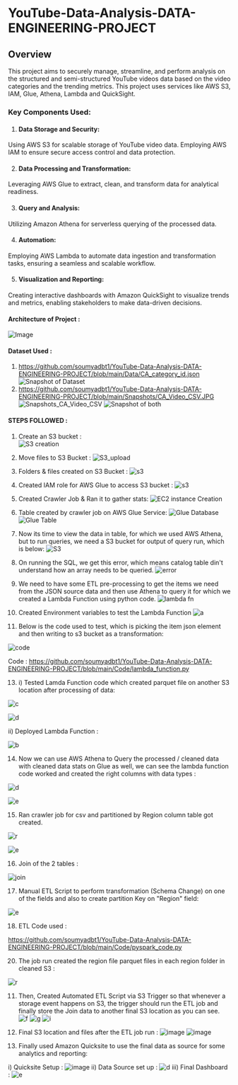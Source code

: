 # YouTube-Data-Analysis-DATA-ENGINEERING-PROJECT

## Overview
This project aims to securely manage, streamline, and perform analysis on the structured and semi-structured YouTube videos data based on the video categories and the trending metrics.
This project uses services like AWS S3, IAM, Glue, Athena, Lambda and QuickSight.

### Key Components Used:

1. #### Data Storage and Security:
Using AWS S3 for scalable storage of YouTube video data.
Employing AWS IAM to ensure secure access control and data protection.

2. #### Data Processing and Transformation:
Leveraging AWS Glue to extract, clean, and transform data for analytical readiness.

3. #### Query and Analysis:
Utilizing Amazon Athena for serverless querying of the processed data.

4. #### Automation:
Employing AWS Lambda to automate data ingestion and transformation tasks, ensuring a seamless and scalable workflow.

5. #### Visualization and Reporting:
Creating interactive dashboards with Amazon QuickSight to visualize trends and metrics, enabling stakeholders to make data-driven decisions.

#### Architecture of Project : 
![Image](https://github.com/soumyadbt1/YouTube-Data-Analysis-DATA-ENGINEERING-PROJECT/blob/main/Snapshots/architecture.jpeg)

#### Dataset Used : 
1. https://github.com/soumyadbt1/YouTube-Data-Analysis-DATA-ENGINEERING-PROJECT/blob/main/Data/CA_category_id.json
![Snapshot of Dataset](https://github.com/soumyadbt1/YouTube-Data-Analysis-DATA-ENGINEERING-PROJECT/blob/main/Snapshots/DataSet.JPG)
2. https://github.com/soumyadbt1/YouTube-Data-Analysis-DATA-ENGINEERING-PROJECT/blob/main/Snapshots/CA_Video_CSV.JPG
![Snapshots_CA_Video_CSV](https://github.com/soumyadbt1/YouTube-Data-Analysis-DATA-ENGINEERING-PROJECT/blob/main/Snapshots/CA_Video_CSV.JPG)
![Snapshot of both](https://github.com/soumyadbt1/YouTube-Data-Analysis-DATA-ENGINEERING-PROJECT/blob/main/Snapshots/dataset_both.JPG)

#### STEPS FOLLOWED : 

1) Create an S3 bucket :   
 ![S3 creation](https://github.com/soumyadbt1/YouTube-Data-Analysis-DATA-ENGINEERING-PROJECT/blob/main/Snapshots/S3%20Created.JPG)

2) Move files to S3 Bucket :
 ![S3_upload](https://github.com/soumyadbt1/YouTube-Data-Analysis-DATA-ENGINEERING-PROJECT/blob/main/Snapshots/moving%20files%20to%20S3.JPG)

3) Folders & files created on S3 Bucket :
 ![s3](https://github.com/soumyadbt1/YouTube-Data-Analysis-DATA-ENGINEERING-PROJECT/blob/main/Snapshots/folders%20created%20in%20s3.JPG)

4) Created IAM role for AWS Glue to access S3 bucket :
 ![s3](https://github.com/soumyadbt1/YouTube-Data-Analysis-DATA-ENGINEERING-PROJECT/blob/main/Snapshots/glue%20s3%20access%20role.JPG)

5) Created Crawler Job & Ran it to gather stats:
 ![EC2 instance Creation](https://github.com/soumyadbt1/YouTube-Data-Analysis-DATA-ENGINEERING-PROJECT/blob/main/Snapshots/crawler%20running.JPG)

7) Table created by crawler job on AWS Glue Service:
![Glue Database](https://github.com/soumyadbt1/YouTube-Data-Analysis-DATA-ENGINEERING-PROJECT/blob/main/Snapshots/tables%20added%20by%20crawler%20on%20catalog%20databse.JPG)
![Glue Table](https://github.com/soumyadbt1/YouTube-Data-Analysis-DATA-ENGINEERING-PROJECT/blob/main/Snapshots/Table%20created%20by%20Crawler%20Job%201.JPG)

8) Now its time to view the data in table, for which we used AWS Athena, but to run queries, we need a S3 bucket for output of query run, which is below:
![S3](https://github.com/soumyadbt1/YouTube-Data-Analysis-DATA-ENGINEERING-PROJECT/blob/main/Snapshots/S3%20bucket%20to%20run%20athena%20query%20output.JPG)

9) On running the SQL, we get this error, which means catalog table din't understand how an array needs to be queried.
![error](https://github.com/soumyadbt1/YouTube-Data-Analysis-DATA-ENGINEERING-PROJECT/blob/main/Snapshots/Not%20able%20to%20understand%20this%20JSON%20data.JPG)

10) We need to have some ETL pre-processing to get the items we need from the JSON source data and then use Athena to query it for which we created a Lambda Function using python code.
![lambda fn](https://github.com/soumyadbt1/YouTube-Data-Analysis-DATA-ENGINEERING-PROJECT/blob/main/Snapshots/lamda%20function.JPG)

11) Created Environment variables to test the Lambda Function
![a](https://github.com/soumyadbt1/YouTube-Data-Analysis-DATA-ENGINEERING-PROJECT/blob/main/Snapshots/lamda%20function%20environment%20variables.JPG)

12) Below is the code used to test, which is picking the item json element and then writing to s3 bucket as a transformation:
    
![code](https://github.com/soumyadbt1/YouTube-Data-Analysis-DATA-ENGINEERING-PROJECT/blob/main/Snapshots/Lamda%20Function%20Code.JPG)

Code : https://github.com/soumyadbt1/YouTube-Data-Analysis-DATA-ENGINEERING-PROJECT/blob/main/Code/lambda_function.py

13) i) Tested Lamda Function code which created parquet file on another S3 location after processing of data:
    
   ![c](https://github.com/soumyadbt1/YouTube-Data-Analysis-DATA-ENGINEERING-PROJECT/blob/main/Snapshots/Lamda%20Function%20Test%20Suceeded.JPG)

   ![d](https://github.com/soumyadbt1/YouTube-Data-Analysis-DATA-ENGINEERING-PROJECT/blob/main/Snapshots/function%20test%20created%20the%20parquet%20files.JPG)
      
  ii) Deployed Lambda Function :
  
   ![b](https://github.com/soumyadbt1/YouTube-Data-Analysis-DATA-ENGINEERING-PROJECT/blob/main/Snapshots/deployed%20lamda%20function.JPG)
   

14) Now we can use AWS Athena to Query the processed / cleaned data with cleaned data stats on Glue as well, we can see the lambda function code worked and created the right columns with data types :
   
 ![d](https://github.com/soumyadbt1/YouTube-Data-Analysis-DATA-ENGINEERING-PROJECT/blob/main/Snapshots/athena%20query.JPG)

 ![e](https://github.com/soumyadbt1/YouTube-Data-Analysis-DATA-ENGINEERING-PROJECT/blob/main/Snapshots/cleansed%20table%20is%20formed.JPG)

15) Ran crawler job for csv and partitioned by Region column table got created.
    
![r](https://github.com/soumyadbt1/YouTube-Data-Analysis-DATA-ENGINEERING-PROJECT/blob/main/Snapshots/ran%20crawler%20for%20csv.JPG)

![e](https://github.com/soumyadbt1/YouTube-Data-Analysis-DATA-ENGINEERING-PROJECT/blob/main/Snapshots/Table%20created%20by%20Crawler%20Job%202.JPG)

16) Join of the 2 tables :
    
![join](https://github.com/soumyadbt1/YouTube-Data-Analysis-DATA-ENGINEERING-PROJECT/blob/main/Snapshots/join.JPG)

17) Manual ETL Script to perform transformation (Schema Change) on one of the fields and also to create partition Key on "Region" field:
    
![e](https://github.com/soumyadbt1/YouTube-Data-Analysis-DATA-ENGINEERING-PROJECT/blob/main/Snapshots/de-on-youtube-cleansed-csv-to-parquet_1_ETL_script.JPG)

18) ETL Code used :
     
https://github.com/soumyadbt1/YouTube-Data-Analysis-DATA-ENGINEERING-PROJECT/blob/main/Code/pyspark_code.py

20) The job run created the region file parquet files in each region folder in cleaned S3 :

![r](https://github.com/soumyadbt1/YouTube-Data-Analysis-DATA-ENGINEERING-PROJECT/blob/main/Snapshots/parquet%20files%20created%20by%20job%20run.JPG)

11) Then, Created Automated ETL Script via S3 Trigger so that whenever a storage event happens on S3, the trigger should run the ETL job and finally store the Join data to another final S3 location as you can see.
![f](https://github.com/soumyadbt1/YouTube-Data-Analysis-DATA-ENGINEERING-PROJECT/blob/main/Snapshots/added%20Trigger%20to%20Lambda%20Function.JPG)
![g](https://github.com/soumyadbt1/YouTube-Data-Analysis-DATA-ENGINEERING-PROJECT/blob/main/Snapshots/added%20Trigger%20to%20Lambda%20Function%202.JPG)
![i](https://github.com/soumyadbt1/YouTube-Data-Analysis-DATA-ENGINEERING-PROJECT/blob/main/Snapshots/ETL%20Job%20to%20Join%20and%20Save%20the%20data%20to%20S3.JPG)

12) Final S3 location and files after the ETL job run :
![image](https://github.com/soumyadbt1/YouTube-Data-Analysis-DATA-ENGINEERING-PROJECT/blob/main/Snapshots/final%20s3%20reporting%20data.JPG)
![image](https://github.com/soumyadbt1/YouTube-Data-Analysis-DATA-ENGINEERING-PROJECT/blob/main/Snapshots/Final_reporting_parquet_files.JPG)

13) Finally used Amazon Quicksite to use the final data as source for some analytics and reporting:
  
   i) Quicksite Setup : 
    ![image](https://github.com/soumyadbt1/YouTube-Data-Analysis-DATA-ENGINEERING-PROJECT/blob/main/Snapshots/quicksite%20setup.JPG)
  ii) Data Source set up :
    ![d](https://github.com/soumyadbt1/YouTube-Data-Analysis-DATA-ENGINEERING-PROJECT/blob/main/Snapshots/quicksite%20datasource.JPG)
 iii) Final Dashboard :
    ![e](https://github.com/soumyadbt1/YouTube-Data-Analysis-DATA-ENGINEERING-PROJECT/blob/main/Snapshots/Quicksite%20Dashboard.JPG)

